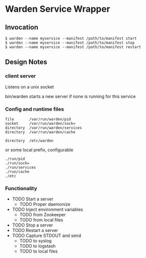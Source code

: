 Warden Service Wrapper
======================

Invocation
----------

```
$ warden --name myservice --manifest /path/to/manifest start
$ warden --name myservice --manifest /path/to/manifest stop
$ warden --name myservice --manifest /path/to/manifest restart
```


Design Notes
------------

### client server

Listens on a unix socket

bin/warden starts a new server if none is running for this service

### Config and runtime files

```
file       /var/run/warden/pid
socket     /var/run/warden/sock=
directory  /var/run/warden/services
directory  /var/run/warden/cache

directory  /etc/warden
```

or some local prefix, configurable

```
./run/pid
./run/sock=
./run/services
./run/cache
./etc
```

### Functionality

* TODO Start a server
    * TODO Proper daemonize
* TODO Inject environment variables
    * TODO from Zookeeper
    * TODO from local files
* TODO Stop a server
* TODO Restart a server
* TODO Capture STDOUT and send
    * TODO to syslog
    * TODO to logstash
    * TODO to local files
